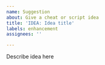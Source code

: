```yaml
---
name: Suggestion
about: Give a cheat or script idea
title: 'IDEA: Idea title'
labels: enhancement
assignees: ''

---
```


Describe idea here
